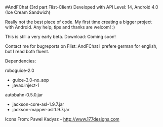 #AndFChat (3rd part Flist-Client)
Developed with API Level: 14, Android 4.0 (Ice Cream Sandwich)

Really not the best piece of code. My first time creating a bigger project with Android.
Any help, tips and thanks are welcom! :)


This is still a very early beta.
Download: Coming soon!

Contact me for bugreports on Flist: AndFChat
I prefere german for english, but I read both fluent.

Dependencies:

roboguice-2.0
- guice-3.0-no_aop
- javax.inject-1

autobahn-0.5.0.jar
- jackson-core-asl-1.9.7.jar
- jackson-mapper-asl.1.9.7.jar

Icons From:
Pawel Kadysz - http://www.177designs.com
